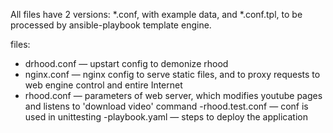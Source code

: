 All files have 2 versions: *.conf, with example data, and *.conf.tpl, to be
processed by ansible-playbook template engine.

files:
- drhood.conf — upstart config to demonize rhood
- nginx.conf — nginx config to serve static files, and to proxy requests to
web engine control and entire Internet
- rhood.conf — parameters of web server, which modifies youtube pages
and listens to 'download video' command
-rhood.test.conf — conf is used in unittesting
-playbook.yaml — steps to deploy the application

